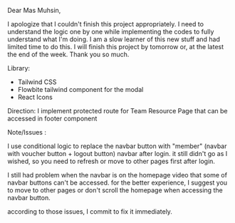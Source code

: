 Dear Mas Muhsin,

I apologize that I couldn't finish this project appropriately. I need to understand the logic one by one while implementing the codes to fully understand what I'm doing. I am a slow learner of this new stuff and had limited time to do this. I will finish this project by tomorrow or, at the latest the end of the week. Thank you so much.

Library:

- Tailwind CSS
- Flowbite tailwind component for the modal
- React Icons

Direction:
I implement protected route for Team Resource Page that can be accessed in footer component



Note/Issues :

I use conditional logic to replace the navbar button with "member" (navbar with voucher button + logout button) navbar after login. it still didn't go as I wished, so you need to refresh or move to other pages first after login.

I still had problem when the navbar is on the homepage video that some of navbar buttons can't be accessed. for the better experience, I suggest you to move to other pages or don't scroll the homepage when accessing the navbar button.


according to those issues, I commit to fix it immediately.

